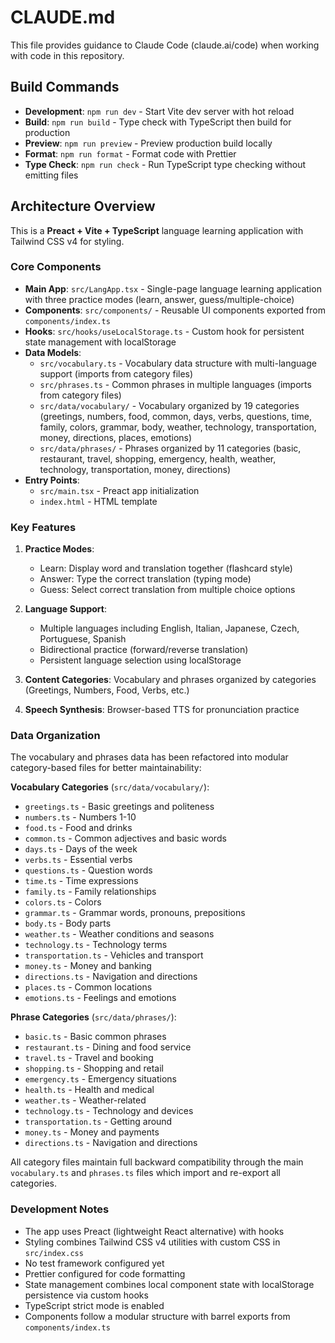 # CLAUDE.md

This file provides guidance to Claude Code (claude.ai/code) when working with code in this repository.

## Build Commands

- **Development**: `npm run dev` - Start Vite dev server with hot reload
- **Build**: `npm run build` - Type check with TypeScript then build for production
- **Preview**: `npm run preview` - Preview production build locally
- **Format**: `npm run format` - Format code with Prettier
- **Type Check**: `npm run check` - Run TypeScript type checking without emitting files

## Architecture Overview

This is a **Preact + Vite + TypeScript** language learning application with Tailwind CSS v4 for styling.

### Core Components

- **Main App**: `src/LangApp.tsx` - Single-page language learning application with three practice modes (learn, answer, guess/multiple-choice)
- **Components**: `src/components/` - Reusable UI components exported from `components/index.ts`
- **Hooks**: `src/hooks/useLocalStorage.ts` - Custom hook for persistent state management with localStorage
- **Data Models**:
  - `src/vocabulary.ts` - Vocabulary data structure with multi-language support (imports from category files)
  - `src/phrases.ts` - Common phrases in multiple languages (imports from category files)
  - `src/data/vocabulary/` - Vocabulary organized by 19 categories (greetings, numbers, food, common, days, verbs, questions, time, family, colors, grammar, body, weather, technology, transportation, money, directions, places, emotions)
  - `src/data/phrases/` - Phrases organized by 11 categories (basic, restaurant, travel, shopping, emergency, health, weather, technology, transportation, money, directions)
- **Entry Points**:
  - `src/main.tsx` - Preact app initialization
  - `index.html` - HTML template

### Key Features

1. **Practice Modes**:
   - Learn: Display word and translation together (flashcard style)
   - Answer: Type the correct translation (typing mode)
   - Guess: Select correct translation from multiple choice options

2. **Language Support**:
   - Multiple languages including English, Italian, Japanese, Czech, Portuguese, Spanish
   - Bidirectional practice (forward/reverse translation)
   - Persistent language selection using localStorage

3. **Content Categories**: Vocabulary and phrases organized by categories (Greetings, Numbers, Food, Verbs, etc.)

4. **Speech Synthesis**: Browser-based TTS for pronunciation practice

### Data Organization

The vocabulary and phrases data has been refactored into modular category-based files for better maintainability:

**Vocabulary Categories** (`src/data/vocabulary/`):

- `greetings.ts` - Basic greetings and politeness
- `numbers.ts` - Numbers 1-10
- `food.ts` - Food and drinks
- `common.ts` - Common adjectives and basic words
- `days.ts` - Days of the week
- `verbs.ts` - Essential verbs
- `questions.ts` - Question words
- `time.ts` - Time expressions
- `family.ts` - Family relationships
- `colors.ts` - Colors
- `grammar.ts` - Grammar words, pronouns, prepositions
- `body.ts` - Body parts
- `weather.ts` - Weather conditions and seasons
- `technology.ts` - Technology terms
- `transportation.ts` - Vehicles and transport
- `money.ts` - Money and banking
- `directions.ts` - Navigation and directions
- `places.ts` - Common locations
- `emotions.ts` - Feelings and emotions

**Phrase Categories** (`src/data/phrases/`):

- `basic.ts` - Basic common phrases
- `restaurant.ts` - Dining and food service
- `travel.ts` - Travel and booking
- `shopping.ts` - Shopping and retail
- `emergency.ts` - Emergency situations
- `health.ts` - Health and medical
- `weather.ts` - Weather-related
- `technology.ts` - Technology and devices
- `transportation.ts` - Getting around
- `money.ts` - Money and payments
- `directions.ts` - Navigation and directions

All category files maintain full backward compatibility through the main `vocabulary.ts` and `phrases.ts` files which import and re-export all categories.

### Development Notes

- The app uses Preact (lightweight React alternative) with hooks
- Styling combines Tailwind CSS v4 utilities with custom CSS in `src/index.css`
- No test framework configured yet
- Prettier configured for code formatting
- State management combines local component state with localStorage persistence via custom hooks
- TypeScript strict mode is enabled
- Components follow a modular structure with barrel exports from `components/index.ts`
